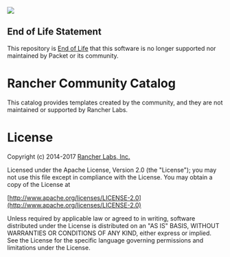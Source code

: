 ![](https://img.shields.io/badge/Stability-EndOfLife-black.svg)

## End of Life Statement

This repository is [End of Life](https://github.com/packethost/standards/blob/master/end-of-life-statement.md) that this software is no longer supported nor maintained by Packet or its community.

# Rancher Community Catalog 

This catalog provides templates created by the community, and they are not maintained or supported by Rancher Labs.

# License
Copyright (c) 2014-2017 [Rancher Labs, Inc.](http://rancher.com)

Licensed under the Apache License, Version 2.0 (the "License");
you may not use this file except in compliance with the License.
You may obtain a copy of the License at

[http://www.apache.org/licenses/LICENSE-2.0](http://www.apache.org/licenses/LICENSE-2.0)

Unless required by applicable law or agreed to in writing, software
distributed under the License is distributed on an "AS IS" BASIS,
WITHOUT WARRANTIES OR CONDITIONS OF ANY KIND, either express or implied.
See the License for the specific language governing permissions and
limitations under the License.
